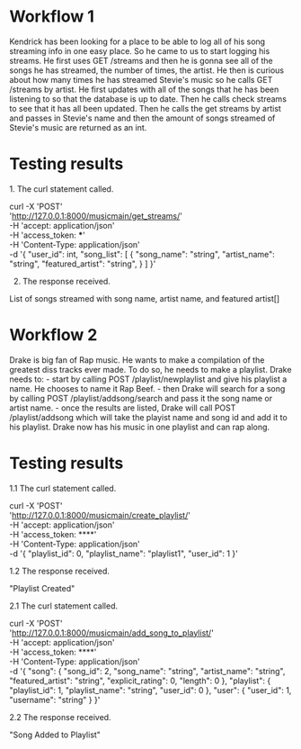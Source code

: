# Workflow 1

Kendrick has been looking for a place to be able to log all of his song streaming info in one easy place. So he came to us to start logging his streams.
He first uses GET /streams and then he is gonna see all of the songs he has streamed, the number of times, the artist.
He then is curious about how many times he has streamed Stevie's music so he calls GET /streams by artist. He first updates with all of the songs
that he has been listening to so that the database is up to date. Then he calls check streams to see that it has all been updated. Then he calls the get streams by artist and passes in Stevie's name and then the amount of songs streamed of Stevie's music are returned as an int.

# Testing results

<Repeated for each step of the workflow>
1.  The curl statement called.

curl -X 'POST' \
 'http://127.0.0.1:8000/musicmain/get_streams/' \
 -H 'accept: application/json' \
 -H 'access_token: **\***' \
 -H 'Content-Type: application/json' \
 -d '{
"user_id": int,
"song_list": [
{
"song_name": "string",
"artist_name": "string",
"featured_artist": "string",
}
] }'

2. The response received.

List of songs streamed with song name, artist name, and featured artist[]



# Workflow 2
Drake is big fan of Rap music. He wants to make a compilation of the greatest diss tracks ever made. To do so, he needs to make a playlist. Drake needs to:
    - start by calling POST /playlist/newplaylist and give his playlist a name. He chooses to name it Rap Beef.
    - then Drake will search for a song by calling POST /playlist/addsong/search and pass it the song name or artist name.
    - once the results are listed, Drake will call POST /playlist/addsong which will take the playist name and song id and   add it to his playlist. Drake now has his music in one playlist and can rap along.

# Testing results
<Repeated for each step of the workflow>
1.1  The curl statement called.

 curl -X 'POST' \
  'http://127.0.0.1:8000/musicmain/create_playlist/' \
  -H 'accept: application/json' \
  -H 'access_token: ****' \
  -H 'Content-Type: application/json' \
  -d '{
  "playlist_id": 0,
  "playlist_name": "playlist1",
  "user_id": 1
}'

1.2 The response received.

"Playlist Created"


2.1  The curl statement called.

 curl -X 'POST' \
  'http://127.0.0.1:8000/musicmain/add_song_to_playlist/' \
  -H 'accept: application/json' \
  -H 'access_token: ****' \
  -H 'Content-Type: application/json' \
  -d '{
  "song": {
    "song_id": 2,
    "song_name": "string",
    "artist_name": "string",
    "featured_artist": "string",
    "explicit_rating": 0,
    "length": 0
  },
  "playlist": {
    "playlist_id": 1,
    "playlist_name": "string",
    "user_id": 0
  },
  "user": {
    "user_id": 1,
    "username": "string"
  }
}'



2.2 The response received.

"Song Added to Playlist"



